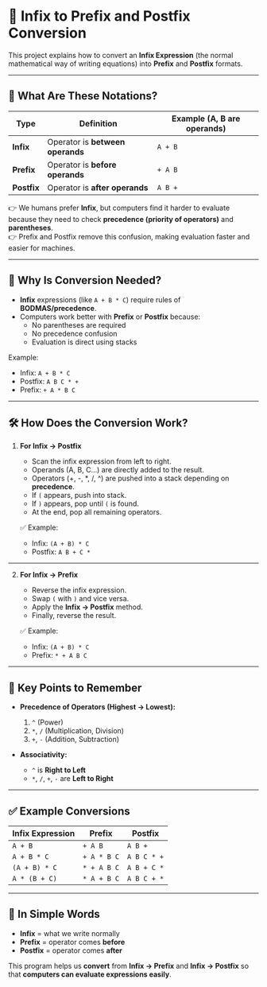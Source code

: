 # 🔄 Infix to Prefix and Postfix Conversion

This project explains how to convert an **Infix Expression** (the normal mathematical way of writing equations) into **Prefix** and **Postfix** formats.

---

## 📌 What Are These Notations?

| **Type**   | **Definition** | **Example (A, B are operands)** |
|------------|----------------|---------------------------------|
| **Infix**  | Operator is **between operands** | `A + B` |
| **Prefix** | Operator is **before operands**  | `+ A B` |
| **Postfix**| Operator is **after operands**   | `A B +` |

👉 We humans prefer **Infix**, but computers find it harder to evaluate because they need to check **precedence (priority of operators)** and **parentheses**.  
👉 Prefix and Postfix remove this confusion, making evaluation faster and easier for machines.

---

## 🎯 Why Is Conversion Needed?

- **Infix** expressions (like `A + B * C`) require rules of **BODMAS/precedence**.  
- Computers work better with **Prefix** or **Postfix** because:
  - No parentheses are required
  - No precedence confusion
  - Evaluation is direct using stacks

Example:  
- Infix: `A + B * C`  
- Postfix: `A B C * +`  
- Prefix: `+ A * B C`

---

## 🛠 How Does the Conversion Work?

1. **For Infix → Postfix**  
   - Scan the infix expression from left to right.  
   - Operands (A, B, C…) are directly added to the result.  
   - Operators (+, -, *, /, ^) are pushed into a stack depending on **precedence**.  
   - If `(` appears, push into stack.  
   - If `)` appears, pop until `(` is found.  
   - At the end, pop all remaining operators.

   ✅ Example:  
   - Infix: `(A + B) * C`  
   - Postfix: `A B + C *`

---

2. **For Infix → Prefix**  
   - Reverse the infix expression.  
   - Swap `(` with `)` and vice versa.  
   - Apply the **Infix → Postfix** method.  
   - Finally, reverse the result.  

   ✅ Example:  
   - Infix: `(A + B) * C`  
   - Prefix: `* + A B C`

---

## 📂 Key Points to Remember

- **Precedence of Operators (Highest → Lowest):**
  1. `^` (Power)  
  2. `*`, `/` (Multiplication, Division)  
  3. `+`, `-` (Addition, Subtraction)

- **Associativity:**  
  - `^` is **Right to Left**  
  - `*`, `/`, `+`, `-` are **Left to Right**

---

## ✅ Example Conversions

| Infix Expression | Prefix       | Postfix     |
|------------------|-------------|-------------|
| `A + B`          | `+ A B`     | `A B +`     |
| `A + B * C`      | `+ A * B C` | `A B C * +` |
| `(A + B) * C`    | `* + A B C` | `A B + C *` |
| `A * (B + C)`    | `* A + B C` | `A B C + *` |

---

## 📖 In Simple Words

- **Infix** = what we write normally  
- **Prefix** = operator comes **before**  
- **Postfix** = operator comes **after**  

This program helps us **convert** from **Infix → Prefix** and **Infix → Postfix** so that **computers can evaluate expressions easily**.
